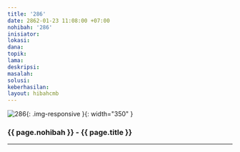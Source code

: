 ```yaml
---
title: '286'
date: 2862-01-23 11:08:00 +07:00
nohibah: '286'
inisiator: 
lokasi: 
dana: 
topik: 
lama: 
deskripsi: 
masalah: 
solusi: 
keberhasilan: 
layout: hibahcmb
---
```


![286](/static/img/hibahcmb/286.png){: .img-responsive }{: width="350" }

### {{ page.nohibah }} - {{ page.title }}

---
